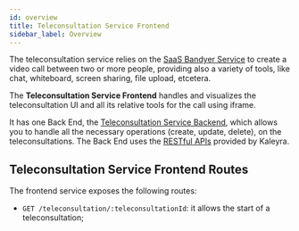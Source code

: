 ```yaml
---
id: overview
title: Teleconsultation Service Frontend
sidebar_label: Overview
---
```


<!--
WARNING: this file was automatically generated by Mia-Platform Doc Aggregator.
DO NOT MODIFY IT BY HAND.
Instead, modify the source file and run the aggregator to regenerate this file.
-->

The teleconsultation service relies on the [SaaS Bandyer Service][bandyer] to create a video call between two or more people, providing also a variety of tools, like chat, whiteboard, screen sharing, file upload, etcetera.

The **Teleconsultation Service Frontend** handles and visualizes the teleconsultation UI and all its relative tools for the call using iframe.

It has one Back End, the [Teleconsultation Service Backend][teleconsultation-service-be], which allows you to handle all the necessary operations (create, update, delete), on the teleconsultations. The Back End uses the [RESTful APIs][bandyer-rest-api] provided by Kaleyra.

## Teleconsultation Service Frontend Routes

The frontend service exposes the following routes:

- `GET /teleconsultation/:teleconsultationId`: it allows the start of a teleconsultation;


[bandyer]: https://www.kaleyra.com/
[bandyer-rest-api]: https://docs.bandyer.com/Bandyer-RESTAPI/
[teleconsultation-service-be]: /runtime_suite/teleconsultation-service-backend/10_overview.md
